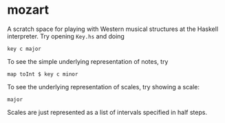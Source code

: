 mozart
======

A scratch space for playing with Western musical structures at the Haskell
interpreter. Try opening `Key.hs` and doing

    key c major

To see the simple underlying representation of notes, try

    map toInt $ key c minor

To see the underlying representation of scales, try showing a scale:

    major

Scales are just represented as a list of intervals specified in half steps.
